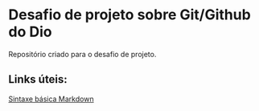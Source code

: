 # Desafio de projeto sobre Git/Github do Dio
Repositório criado para o desafio de projeto.
## Links úteis:
[Sintaxe básica Markdown](https://www.markdownguide.org/basic-syntax)
